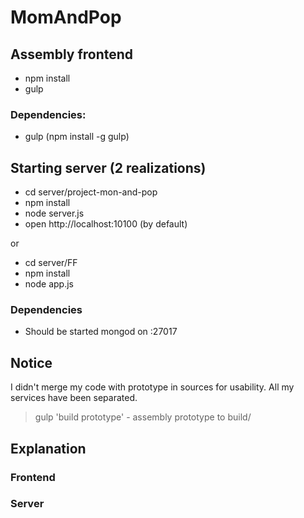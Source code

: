 # MomAndPop

## Assembly frontend

* npm install
* gulp

### Dependencies:

* gulp (npm install -g gulp)

## Starting server (2 realizations)

* cd server/project-mon-and-pop
* npm install
* node server.js
* open http://localhost:10100 (by default)

or

* cd server/FF
* npm install
* node app.js

### Dependencies

* Should be started mongod on :27017

## Notice

I didn't merge my code with prototype in sources for usability.
All my services have been separated.
> gulp 'build prototype' - assembly prototype to build/

## Explanation

### Frontend

### Server
